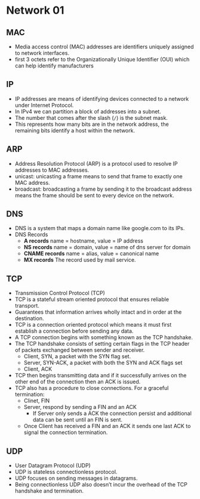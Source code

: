 # Network 01


## MAC

+ Media access control (MAC) addresses are identifiers uniquely assigned to network interfaces.
+ first 3 octets refer to the Organizationally Unique Identifier (OUI) which can help identify manufacturers

## IP

+ IP addresses are means of identifying devices connected to a network under Internet Protocol. 
+ In IPv4 we can partition a block of addresses into a subnet.
+ The number that comes after the slash (`/`) is the subnet mask.
+ This represents how many bits are in the network address, the remaining bits identify a host within the network.

## ARP

+ Address Resolution Protocol (ARP) is a protocol used to resolve IP addresses to MAC addresses.
+ unicast:  unicasting a frame means to send that frame to exactly one MAC address.
+ broadcast:  broadcasting a frame by sending it to the broadcast address means the frame should be sent to every device on the network.



## DNS

+ DNS is a system that maps a domain name like google.com to its IPs.
+ DNS Records
  + **A records** name = hostname, value = IP address
  + **NS records** name = domain, value = name of dns server for domain
  + **CNAME records** name = alias, value = canonical name
  + **MX records** The record used by mail service.

## TCP

+ Transmission Control Protocol (TCP) 
+ TCP is a stateful stream oriented protocol that ensures reliable transport.
+ Guarantees that information arrives wholly intact and in order at the destination.
+ TCP is a connection oriented protocol which means it must first establish a connection before sending any data.
+ A TCP connection begins with something known as the TCP handshake.
+ The TCP handshake consists of setting certain flags in the TCP header of packets exchanged between sender and receiver. 
  + Client, SYN, a packet with the SYN flag set.
  + Server, SYN-ACK, a packet with both the SYN and ACK flags set
  + Client, ACK
+ TCP then begins transmitting data and if it successfully arrives on the other end of the connection then an ACK is issued.
+ TCP also has a procedure to close connections. For a graceful termination:
  + Clinet, FIN
  + Server,  respond by sending a FIN and an ACK
    +  If Server only sends a ACK the connection persist and additional data can be sent until an FIN is sent.
  +  Once Client has received a FIN and an ACK it sends one last ACK to signal the connection termination.

## UDP

+ User Datagram Protocol (UDP)
+ UDP is stateless connectionless protocol. 
+ UDP focuses on sending messages in datagrams.
+ Being connectionless UDP also doesn’t incur the overhead of the TCP handshake and termination. 


